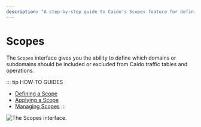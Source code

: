 ```yaml
---
description: "A step-by-step guide to Caido's Scopes feature for defining which domains and subdomains to include or exclude from traffic analysis."
---
```


# Scopes

The `Scopes` interface gives you the ability to define which domains or subdomains should be included or excluded from Caido traffic tables and operations.

::: tip HOW-TO GUIDES

- [Defining a Scope](/guides/scopes_defining.md)
- [Applying a Scope](/guides/scopes_applying.md)
- [Managing Scopes](/guides/scopes_managing)
:::

<img alt="The Scopes interface." src="/_images/scopes_interface.png" center>
